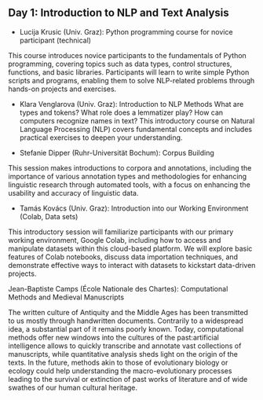 ## Day 1: Introduction to NLP and Text Analysis
- Lucija Krusic (Univ. Graz): Python programming course for novice participant (technical)

This course introduces novice participants to the fundamentals of Python programming, covering topics such as data types, control structures, functions, and basic libraries. Participants will learn to write simple Python scripts and programs, enabling them to solve NLP-related problems through hands-on projects and exercises.

- Klara Venglarova (Univ. Graz): Introduction to NLP Methods
What are types and tokens? What role does a lemmatizer play? How can computers recognize names in text? This introductory course on Natural Language Processing (NLP) covers fundamental concepts and includes practical exercises to deepen your understanding.

- Stefanie Dipper (Ruhr-Universität Bochum): Corpus Building
  
This session makes introductions to corpora and annotations, including the importance of various annotation types and methodologies for enhancing linguistic research through automated tools, with a focus on enhancing the usability and accuracy of linguistic data.

- Tamás Kovács (Univ. Graz): Introduction into our Working Environment (Colab, Data sets)

This introductory session will familiarize participants with our primary working environment, Google Colab, including how to access and manipulate datasets within this cloud-based platform. We will explore basic features of Colab notebooks, discuss data importation techniques, and demonstrate effective ways to interact with datasets to kickstart data-driven projects.

Jean-Baptiste Camps (École Nationale des Chartes): Computational Methods and Medieval Manuscripts

The written culture of Antiquity and the Middle Ages has been transmitted to us mostly through handwritten documents. Contrarily to a widespread idea, a substantial part of it remains poorly known. Today, computational methods offer new windows into the cultures of the past:artificial intelligence allows to quickly transcribe and annotate vast collections of manuscripts, while quantitative analysis sheds light on the origin of the texts. In the future, methods akin to those of evolutionary biology or ecology could help understanding the macro-evolutionary processes leading to the survival or extinction of past works of literature and of wide swathes of our human cultural heritage.

